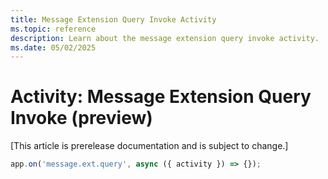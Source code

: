 ```yaml
---
title: Message Extension Query Invoke Activity
ms.topic: reference
description: Learn about the message extension query invoke activity.
ms.date: 05/02/2025
---
```


# Activity: Message Extension Query Invoke (preview)

[This article is prerelease documentation and is subject to change.]

```typescript
app.on('message.ext.query', async ({ activity }) => {});
```
